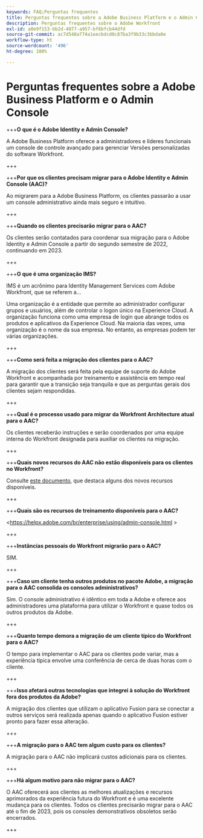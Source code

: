 ```yaml
---
keywords: FAQ;Perguntas frequentes
title: Perguntas frequentes sobre a Adobe Business Platform e o Admin Console
description: Perguntas frequentes sobre o Adobe Workfront
exl-id: a0e9f153-bb2d-4077-a957-bf6bfcb44dfd
source-git-commit: ac7d548a774a1eecbdcd0c87ba3f9b33c3bbda0e
workflow-type: ht
source-wordcount: '496'
ht-degree: 100%

---
```


# Perguntas frequentes sobre a Adobe Business Platform e o Admin Console

+++**O que é o Adobe Identity e Admin Console?**

A Adobe Business Platform oferece a administradores e líderes funcionais um console de controle avançado para gerenciar Versões personalizadas do software Workfront.

+++

+++**Por que os clientes precisam migrar para o Adobe Identity e Admin Console (AAC)?**

Ao migrarem para a Adobe Business Platform, os clientes passarão a usar um console administrativo ainda mais seguro e intuitivo.

+++

+++**Quando os clientes precisarão migrar para o AAC?**

Os clientes serão contatados para coordenar sua migração para o Adobe Identity e Admin Console a partir do segundo semestre de 2022, continuando em 2023.

+++

+++**O que é uma organização IMS?**

IMS é um acrônimo para Identity Management Services com Adobe Workfront, que se referem a…

Uma organização é a entidade que permite ao administrador configurar grupos e usuários, além de controlar o logon único na Experience Cloud. A organização funciona como uma empresa de login que abrange todos os produtos e aplicativos da Experience Cloud. Na maioria das vezes, uma organização é o nome da sua empresa. No entanto, as empresas podem ter várias organizações.

+++

+++**Como será feita a migração dos clientes para o AAC?**

A migração dos clientes será feita pela equipe de suporte do Adobe Workfront e acompanhada por treinamento e assistência em tempo real para garantir que a transição seja tranquila e que as perguntas gerais dos clientes sejam respondidas.

+++

+++**Qual é o processo usado para migrar da Workfront Architecture atual para o AAC?**

Os clientes receberão instruções e serão coordenados por uma equipe interna do Workfront designada para auxiliar os clientes na migração.

+++

+++**Quais novos recursos do AAC não estão disponíveis para os clientes no Workfront?**

Consulte [este documento](overview.md), que destaca alguns dos novos recursos disponíveis.

+++

+++**Quais são os recursos de treinamento disponíveis para o AAC?**

&lt;https://helpx.adobe.com/br/enterprise/using/admin-console.html >

+++

+++**Instâncias pessoais do Workfront migrarão para o AAC?**

SIM.

+++

+++**Caso um cliente tenha outros produtos no pacote Adobe, a migração para o AAC consolida os consoles administrativos?**

Sim. O console administrativo é idêntico em toda a Adobe e oferece aos administradores uma plataforma para utilizar o Workfront e quase todos os outros produtos da Adobe.

+++

+++**Quanto tempo demora a migração de um cliente típico do Workfront para o AAC?**

O tempo para implementar o AAC para os clientes pode variar, mas a experiência típica envolve uma conferência de cerca de duas horas com o cliente.

+++

+++**Isso afetará outras tecnologias que integrei à solução do Workfront fora dos produtos da Adobe?**

A migração dos clientes que utilizam o aplicativo Fusion para se conectar a outros serviços será realizada apenas quando o aplicativo Fusion estiver pronto para fazer essa alteração.

+++

+++**A migração para o AAC tem algum custo para os clientes?**

A migração para o AAC não implicará custos adicionais para os clientes.

+++

+++**Há algum motivo para não migrar para o AAC?**

O AAC oferecerá aos clientes as melhores atualizações e recursos aprimorados da experiência futura do Workfront e é uma excelente mudança para os clientes. Todos os clientes precisarão migrar para o AAC até o fim de 2023, pois os consoles demonstrativos obsoletos serão encerrados.

+++
